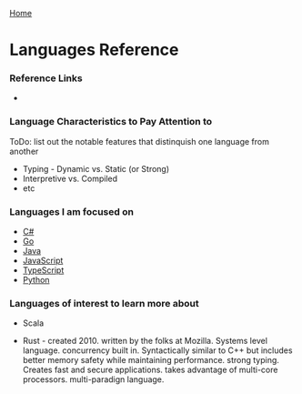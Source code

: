 [Home](../)

# Languages Reference

### Reference Links

-

### Language Characteristics to Pay Attention to

ToDo: list out the notable features that distinquish one language from another

- Typing - Dynamic vs. Static (or Strong)
- Interpretive vs. Compiled
- etc

### Languages I am focused on

- [C#](../csharp/)
- [Go](../go/)
- [Java](../java/)
- [JavaScript](../javascript/)
- [TypeScript](../typescript/)
- [Python](../python/)

### Languages of interest to learn more about

- Scala

- Rust - created 2010. written by the folks at Mozilla. Systems level language. concurrency built in. Syntactically similar to C++ but includes better memory safety while maintaining performance. strong typing. Creates fast and secure applications. takes advantage of multi-core processors. multi-paradign language.
